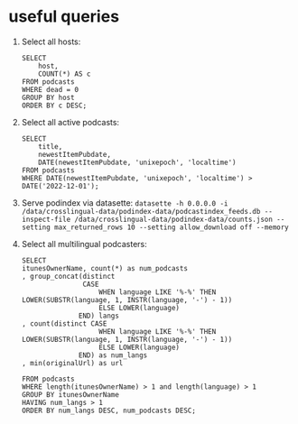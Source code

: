 # useful queries
1. Select all hosts: 
   ```
   SELECT 
       host,
       COUNT(*) AS c
   FROM podcasts
   WHERE dead = 0
   GROUP BY host
   ORDER BY c DESC;
   ```

2. Select all active podcasts: 
   ```
   SELECT 
       title,
       newestItemPubdate,
       DATE(newestItemPubdate, 'unixepoch', 'localtime')
   FROM podcasts
   WHERE DATE(newestItemPubdate, 'unixepoch', 'localtime') > DATE('2022-12-01');
   ```

3. Serve podindex via datasette: `datasette -h 0.0.0.0 -i /data/crosslingual-data/podindex-data/podcastindex_feeds.db --inspect-file /data/crosslingual-data/podindex-data/counts.json --setting max_returned_rows 10 --setting allow_download off --memory`

4. Select all multilingual podcasters: 
    ```
    SELECT 
    itunesOwnerName, count(*) as num_podcasts
    , group_concat(distinct 
                   CASE 
                       WHEN language LIKE '%-%' THEN LOWER(SUBSTR(language, 1, INSTR(language, '-') - 1))
                       ELSE LOWER(language)
                  END) langs
    , count(distinct CASE 
                       WHEN language LIKE '%-%' THEN LOWER(SUBSTR(language, 1, INSTR(language, '-') - 1))
                       ELSE LOWER(language)
                  END) as num_langs
    , min(originalUrl) as url
    
    FROM podcasts 
    WHERE length(itunesOwnerName) > 1 and length(language) > 1
    GROUP BY itunesOwnerName 
    HAVING num_langs > 1
    ORDER BY num_langs DESC, num_podcasts DESC;
    ```